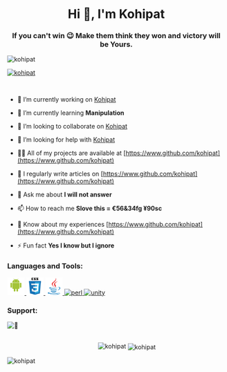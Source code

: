 <h1 align="center">Hi 👋, I'm Kohipat</h1>
<h3 align="center">If you can't win 😉 Make them think they won and victory will be Yours.</h3>

<p align="left"> <img src="https://komarev.com/ghpvc/?username=kohipat&label=Profile%20views&color=0e75b6&style=flat" alt="kohipat" /> </p>

<p align="left"> <a href="https://github.com/ryo-ma/github-profile-trophy"><img src="https://github-profile-trophy.vercel.app/?username=kohipat" alt="kohipat" /></a> </p>

<p align="left"> <a href="https://twitter.com/" target="blank"><img src="https://img.shields.io/twitter/follow/?logo=twitter&style=for-the-badge" alt="" /></a> </p>

- 🔭 I’m currently working on [Kohipat](https://www.github.com/Kohipat)

- 🌱 I’m currently learning **Manipulation**

- 👯 I’m looking to collaborate on [Kohipat](https://www.github.com/kohipat)

- 🤝 I’m looking for help with [Kohipat](https://www.github.com/kohipat)

- 👨‍💻 All of my projects are available at [https://www.github.com/kohipat](https://www.github.com/kohipat)

- 📝 I regularly write articles on [https://www.github.com/kohipat](https://www.github.com/kohipat)

- 💬 Ask me about **I will not answer**

- 📫 How to reach me **Slove this = €56&34fg ¥90sc**

- 📄 Know about my experiences [https://www.github.com/kohipat](https://www.github.com/kohipat)

- ⚡ Fun fact **Yes I know but I ignore**


<h3 align="left">Languages and Tools:</h3>
<p align="left"> <a href="https://developer.android.com" target="_blank"> <img src="https://raw.githubusercontent.com/devicons/devicon/master/icons/android/android-original-wordmark.svg" alt="android" width="40" height="40"/> </a> <a href="https://www.w3schools.com/css/" target="_blank"> <img src="https://raw.githubusercontent.com/devicons/devicon/master/icons/css3/css3-original-wordmark.svg" alt="css3" width="40" height="40"/> </a> <a href="https://www.java.com" target="_blank"> <img src="https://raw.githubusercontent.com/devicons/devicon/master/icons/java/java-original.svg" alt="java" width="40" height="40"/> </a> <a href="https://www.perl.org/" target="_blank"> <img src="https://api.iconify.design/logos-perl.svg" alt="perl" width="40" height="40"/> </a> <a href="https://unity.com/" target="_blank"> <img src="https://www.vectorlogo.zone/logos/unity3d/unity3d-icon.svg" alt="unity" width="40" height="40"/> </a> </p>

<h3 align="left">Support:</h3>
<p><a href="https://www.buymeacoffee.com/🙇"> <img align="left" src="https://cdn.buymeacoffee.com/buttons/v2/default-yellow.png" height="50" width="210" alt="🙇" /></a></p><br><br>

<p><img align="left" src="https://github-readme-stats.vercel.app/api/top-langs?username=kohipat&show_icons=true&locale=en&layout=compact" alt="kohipat" /></p>

<p>&nbsp;<img align="center" src="https://github-readme-stats.vercel.app/api?username=kohipat&show_icons=true&locale=en" alt="kohipat" /></p>

<p><img align="center" src="https://github-readme-streak-stats.herokuapp.com/?user=kohipat&" alt="kohipat" /></p>
